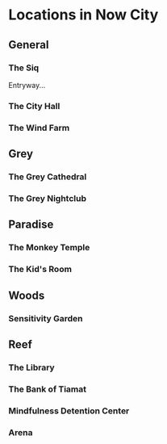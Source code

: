 # Locations in Now City

## General

### The Siq

Entryway...

### The City Hall

### The Wind Farm

## Grey

### The Grey Cathedral

### The Grey Nightclub

## Paradise

### The Monkey Temple

### The Kid's Room

## Woods

### Sensitivity Garden

## Reef

### The Library

### The Bank of Tiamat

### Mindfulness Detention Center

### Arena